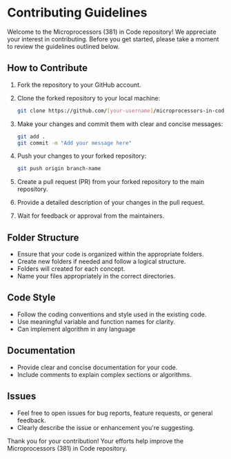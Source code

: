 # Contributing Guidelines

Welcome to the Microprocessors (381) in Code repository! We appreciate your interest in contributing. Before you get started, please take a moment to review the guidelines outlined below.

## How to Contribute

1. Fork the repository to your GitHub account.

2. Clone the forked repository to your local machine:

    ```bash
    git clone https://github.com/[your-username]/microprocessors-in-code.git
    ```

3. Make your changes and commit them with clear and concise messages:

    ```bash
    git add .
    git commit -m "Add your message here"
    ```

5. Push your changes to your forked repository:

    ```bash
    git push origin branch-name
    ```

6. Create a pull request (PR) from your forked repository to the main repository.

7. Provide a detailed description of your changes in the pull request.

8. Wait for feedback or approval from the maintainers.

## Folder Structure

- Ensure that your code is organized within the appropriate folders.
- Create new folders if needed and follow a logical structure.
- Folders will created for each concept. 
- Name your files appropriately in the correct directories. 

## Code Style

- Follow the coding conventions and style used in the existing code.
- Use meaningful variable and function names for clarity.
- Can implement algorithm in any language

## Documentation

- Provide clear and concise documentation for your code.
- Include comments to explain complex sections or algorithms.


## Issues
- Feel free to open issues for bug reports, feature requests, or general feedback.
- Clearly describe the issue or enhancement you're suggesting.

Thank you for your contribution! Your efforts help improve the Microprocessors (381) in Code repository.
